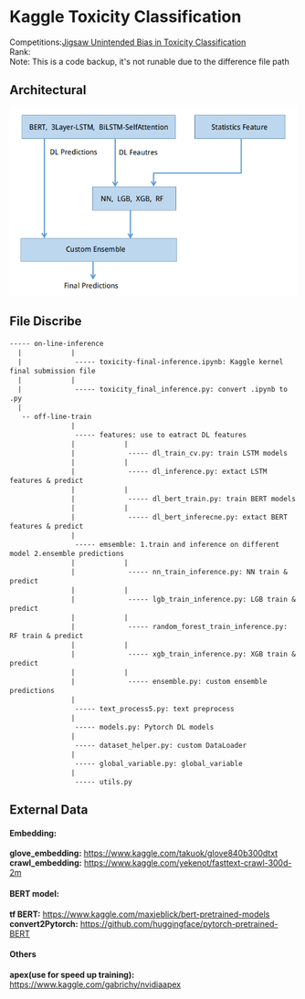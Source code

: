 # Kaggle Toxicity Classification

Competitions:[Jigsaw Unintended Bias in Toxicity Classification](https://www.kaggle.com/c/jigsaw-unintended-bias-in-toxicity-classification)  
Rank:  
Note: This is a code backup, it's not runable due to the difference file path  



## Architectural
<img src="./toxicity_architectural.png">


## File Discribe
```
----- on-line-inference
  |            |
  |             ----- toxicity-final-inference.ipynb: Kaggle kernel final submission file
  |            |
  |             ----- toxicity_final_inference.py: convert .ipynb to .py
  |
   -- off-line-train
               |
                ----- features: use to eatract DL features
               |            |
               |             ----- dl_train_cv.py: train LSTM models
               |            |
               |             ----- dl_inference.py: extact LSTM features & predict
               |            |
               |             ----- dl_bert_train.py: train BERT models
               |            |
               |             ----- dl_bert_inferecne.py: extact BERT features & predict
               | 
                ----- emsemble: 1.train and inference on different model 2.ensemble predictions
               |            | 
               |             ----- nn_train_inference.py: NN train & predict
               |            | 
               |             ----- lgb_train_inference.py: LGB train & predict
               |            | 
               |             ----- random_forest_train_inference.py: RF train & predict
               |            | 
               |             ----- xgb_train_inference.py: XGB train & predict
               |            | 
               |             ----- ensemble.py: custom ensemble predictions 
               |
                ----- text_process5.py: text preprocess
               |
                ----- models.py: Pytorch DL models 
               |
                ----- dataset_helper.py: custom DataLoader
               |
                ----- global_variable.py: global_variable
               |
                ----- utils.py
```

## External Data  

#### Embedding:  
__glove_embedding:__ https://www.kaggle.com/takuok/glove840b300dtxt
__crawl_embedding:__ https://www.kaggle.com/yekenot/fasttext-crawl-300d-2m

#### BERT model:
__tf BERT:__ https://www.kaggle.com/maxjeblick/bert-pretrained-models
__convert2Pytorch:__ https://github.com/huggingface/pytorch-pretrained-BERT

#### Others
__apex(use for speed up training):__ https://www.kaggle.com/gabrichy/nvidiaapex